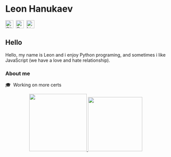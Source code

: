 # Leon Hanukaev
<a href="https://www.github.com/leonhanukaev" target="_blank"><img src="https://img.shields.io/badge/GitHub-100000?style=flat&logo=github&logoColor=white" alt="GitHub Badge" height="25"></a>&nbsp;
<a href="mailto:leonhanu@gmail.com" target="_blank"><img src="https://img.shields.io/badge/Gmail-D14836?style=flat&logo=gmail&logoColor=white" alt="Gmail Badge" height="25"></a>&nbsp;
<a href="https://www.linkedin.com/in/leonhanu" target="_blank"><img src="https://img.shields.io/badge/Linkedin-0077B5?style=flat&logo=linkedin&logoColor=white" alt="LinkedIn Badge" height="25"></a>&nbsp;

<!-- ## <img src="https://media.giphy.com/media/hvRJCLFzcasrR4ia7z/giphy.gif" height="20px"> Hello World -->
## Hello

Hello, my name is Leon and i enjoy Python programing, and sometimes i like JavaScript (we have a love and hate relationship).

### About me
🎓 &nbsp;Working on more certs


<p align="center">
<a href="https://github.com/leonhanukaev">

  <img height="180em" src="https://github-readme-stats.vercel.app/api?username=leonhanukaev&theme=dracula&show_icons=true&include_all_commits=true&count_private=true">
  <img height="170em" src="https://github-readme-stats.vercel.app/api/top-langs/?username=leonhanukaev&theme=dracula&layout=compact&include_all_commits=true&langs_count=2">
</a>
</p>
